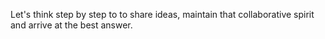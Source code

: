 <!-- The OG LLM smarter-upper: think step by step -->

<!--    Think about combining this or CoT etc in any tasks that require more rigorous thinking -->
<!--    #+description: the classic LLM smarter-upper -->
<!--    #+name: step-by-step -->

Let's think step by step to to share ideas, maintain that collaborative spirit and arrive at the best answer.
